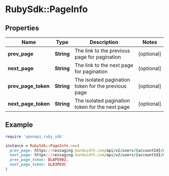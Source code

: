 # RubySdk::PageInfo

## Properties

| Name | Type | Description | Notes |
| ---- | ---- | ----------- | ----- |
| **prev_page** | **String** | The link to the previous page for pagination | [optional] |
| **next_page** | **String** | The link to the next page for pagination | [optional] |
| **prev_page_token** | **String** | The isolated pagination token for the previous page | [optional] |
| **next_page_token** | **String** | The isolated pagination token for the next page | [optional] |

## Example

```ruby
require 'openapi_ruby_sdk'

instance = RubySdk::PageInfo.new(
  prev_page: https://messaging.bandwidth.com/api/v2/users/{accountId}/messages?messageStatus&#x3D;DLR_EXPIRED&amp;nextPage&#x3D;DLAPE902,
  next_page: https://messaging.bandwidth.com/api/v2/users/{accountId}/messages?messageStatus&#x3D;DLR_EXPIRED&amp;prevPage&#x3D;GL83PD3C,
  prev_page_token: DLAPE902,
  next_page_token: GL83PD3C
)
```

